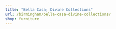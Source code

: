 ```yaml
---
title: "Bella Casa; Divine Collections"
url: /birmingham/bella-casa-divine-collections/
shop: furniture
---
```


